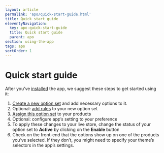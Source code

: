 ```yaml
---
layout: article
permalink: 'apo/quick-start-guide.html'
title: Quick start guide
eleventyNavigation:
  key: apo-quick-start-guide
  title: Quick start guide
  parent: apo
section: using-the-app
tags: apo
sortOrder: 1
---
```


# Quick start guide

After you've [installed](/apo/installation.html) the app, we suggest these steps to get started using it:

1. [Create a new option set](create-option-set.html) and add necessary options to it.
1. Optional: [add rules](rules-and-conditions.html) to your new option set
1. [Assign this option set](add-options-via-option-sets.html) to your products
1. Optional: configure app’s setting to your preference
1. To apply these changes to your live store, change the status of your option set to **Active** by clicking on the **Enable** button
1. Check on the front-end that the options show up on one of the products you’ve selected. If they don’t, you might need to specify your theme’s selectors in the app’s settings. 
